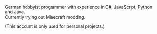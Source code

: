 German hobbyist programmer with experience in C#, JavaScript, Python and Java.  
Currently trying out Minecraft modding.
  
(This account is only used for personal projects.)
